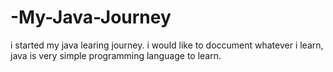 # -My-Java-Journey
i started my java learing journey. i would like to doccument whatever i learn,  java is very simple programming language to learn.
